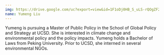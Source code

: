 ```yaml
---
img: https://drive.google.com/uc?export=view&id=1F1oDj0HB_S_uLS-rQOgZF2LgjHkMgRIC
name: Yumeng Liu
---
```



Yumeng is pursuing a Master of Public Policy in the School of Global Policy and Strategy at UCSD. She is interested in climate change and environmental policy and the policy impacts. Yumeng holds a Bachelor of Laws from Peking University. Prior to UCSD, she interned in several environmental NGOs.


